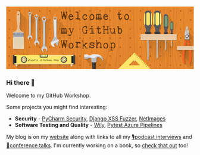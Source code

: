 ![](logo.png)
### Hi there 👋

Welcome to my GitHub Workshop.

Some projects you might find interesting:
- **Security** - [PyCharm Security](/tonybaloney/pycharm-security/), [Django XSS Fuzzer](/tonybaloney/django-xss-fuzzer/), [NetImages](/tonybaloney/netimages/)
- **Software Testing and Quality** - [Wily](/tonybaloney/wily/), [Pytest Azure Pipelines](/tonybaloney/pytest-azurepipelines/)

My blog is on my [website](//tonybaloney.github.io/#blog) along with links to all my [🎙podcast interviews](//tonybaloney.github.io/#podcasts) and [👨‍conference talks](//tonybaloney.github.io/#talks). I'm currently working on a book, so [check that out]() too!
